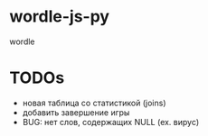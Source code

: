 # wordle-js-py
wordle

# TODOs
- новая таблица со статистикой (joins)
- добавить завершение игры
- BUG: нет слов, содержащих NULL (ex. вирус)